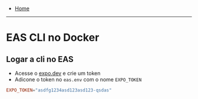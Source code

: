 - [Home](../)

---

# EAS CLI no Docker

## Logar a cli no EAS
- Acesse o [expo.dev](https://expo.dev/settings/access-tokens) e crie um token
- Adicone o token no `eas.env` com o nome `EXPO_TOKEN`
```conf
EXPO_TOKEN="asdfg1234asd123asd123-qsdas"
```